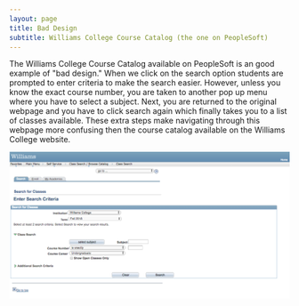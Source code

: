 ```yaml
---
layout: page
title: Bad Design  
subtitle: Williams College Course Catalog (the one on PeopleSoft) 
---
```


The Williams College Course Catalog available on PeopleSoft is an good example of "bad design." When we click on the search option students are prompted to enter criteria to make the search easier. However, unless you know the exact course number, you are taken to another pop up menu where you have to select a subject. Next, you are returned to the original webpage and you have to click search again which finally takes you to a list of classes available. These extra steps make navigating through this webpage more confusing then the course catalog available on the Williams College website.

![ccatalog](/img/ccatalog.png)








